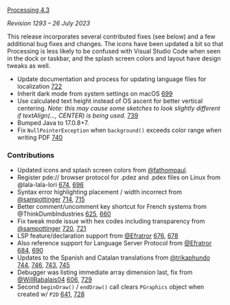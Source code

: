 [Processing 4.3](https://github.com/benfry/processing4/releases/tag/processing-1293-4.3)

_Revision 1293 – 26 July 2023_

This release incorporates several contributed fixes (see below) and a few additional bug fixes and changes. The icons have been updated a bit so that Processing is less likely to be confused with Visual Studio Code when seen in the dock or taskbar, and the splash screen colors and layout have design tweaks as well.

- Update documentation and process for updating language files for localization [722](https://github.com/processing/processing4/issues/722)
- Inherit dark mode from system settings on macOS [699](https://github.com/processing/processing4/issues/699)
- Use calculated text height instead of OS ascent for better vertical centering. _Note: this may cause some sketches to look slightly different if textAlign(..., CENTER) is being used._ [739](https://github.com/processing/processing4/issues/739)
- Bumped Java to 17.0.8+7.
- Fix `NullPointerException` when `background()` exceeds color range when writing PDF [740](https://github.com/processing/processing4/issues/740)

### Contributions

- Updated icons and splash screen colors from [@fathompaul](https://github.com/fathompaul).
- Register pde:// browser protocol for .pdez and .pdex files on Linux from @lala-lala-lori [674](https://github.com/processing/processing4/issues/674), [696](https://github.com/processing/processing4/pull/696)
- Syntax error highlighting placement / width incorrect from [@sampottinger](https://github.com/sampottinger) [714](https://github.com/processing/processing4/issues/714), [715](https://github.com/processing/processing4/pull/715)
- Better comment/uncomment key shortcut for French systems from @ThinkDumbIndustries [625](https://github.com/processing/processing4/issues/625), [660](https://github.com/processing/processing4/pull/660)
- Fix tweak mode issue with hex codes including transparency from [@sampottinger](https://github.com/sampottinger) [720](https://github.com/processing/processing4/issues/720), [721](https://github.com/processing/processing4/pull/721)
- LSP feature/declaration support from [@Efratror](https://github.com/Efratror) [676](https://github.com/processing/processing4/issues/676), [678](https://github.com/processing/processing4/pull/678)
- Also reference support for Language Server Protocol from [@Efratror](https://github.com/Efratror) [684](https://github.com/processing/processing4/issues/684), [690](https://github.com/processing/processing4/pull/690)
- Updates to the Spanish and Catalan translations from [@trikaphundo](https://github.com/trikaphundo) [744](https://github.com/processing/processing4/issues/744), [746](https://github.com/processing/processing4/pull/746), [743](https://github.com/processing/processing4/issues/743), [745](https://github.com/processing/processing4/pull/745)
- Debugger was listing immediate array dimension last, fix from [@WillRabalais04](https://github.com/WillRabalais04) [606](https://github.com/processing/processing4/issues/606), [729](https://github.com/processing/processing4/pull/729)
- Second `beginDraw()` / `endDraw()` call clears `PGraphics` object when created w/ `P2D` [641](https://github.com/processing/processing4/issues/641), [728](https://github.com/processing/processing4/pull/728)
